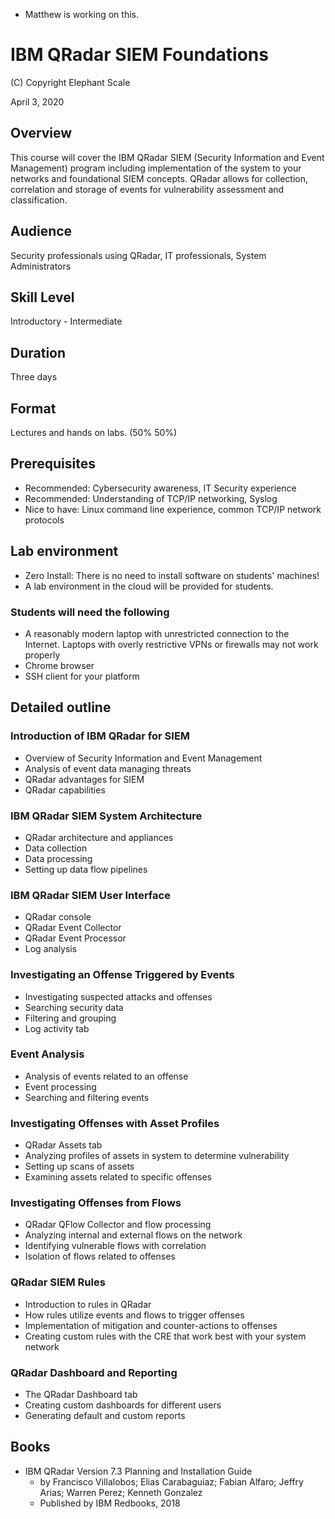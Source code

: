 * Matthew is working on this.
# IBM QRadar SIEM Foundations

(C) Copyright Elephant Scale

April 3, 2020

## Overview
This course will cover the IBM QRadar SIEM (Security Information and Event Management) program including implementation of the system to your networks and foundational SIEM concepts. QRadar allows for collection, correlation and storage of events for vulnerability assessment and classification.

## Audience
Security professionals using QRadar, IT professionals, System Administrators

## Skill Level
Introductory - Intermediate

## Duration
Three days

## Format
Lectures and hands on labs. (50%   50%)

## Prerequisites
* Recommended: Cybersecurity awareness, IT Security experience
* Recommended: Understanding of TCP/IP networking, Syslog
* Nice to have: Linux command line experience, common TCP/IP network protocols


## Lab environment
* Zero Install: There is no need to install software on students' machines!
* A lab environment in the cloud will be provided for students.

### Students will need the following
* A reasonably modern laptop with unrestricted connection to the Internet. Laptops with overly restrictive VPNs or firewalls may not work properly
* Chrome browser
* SSH client for your platform

## Detailed outline

### Introduction of IBM QRadar for SIEM

* Overview of Security Information and Event Management
* Analysis of event data managing threats
* QRadar advantages for SIEM
* QRadar capabilities

### IBM QRadar SIEM System Architecture

* QRadar architecture and appliances
* Data collection
* Data processing   
* Setting up data flow pipelines

### IBM QRadar SIEM User Interface

* QRadar console
* QRadar Event Collector
* QRadar Event Processor
* Log analysis

### Investigating an Offense Triggered by Events

* Investigating suspected attacks and offenses
* Searching security data
* Filtering and grouping
* Log activity tab

### Event Analysis

* Analysis of events related to an offense
* Event processing
* Searching and filtering events

### Investigating Offenses with Asset Profiles

* QRadar Assets tab
* Analyzing profiles of assets in system to determine vulnerability
* Setting up scans of assets
* Examining assets related to specific offenses

### Investigating Offenses from Flows

* QRadar QFlow Collector and flow processing
* Analyzing internal and external flows on the network
* Identifying vulnerable flows with correlation
* Isolation of flows related to offenses


### QRadar SIEM Rules
* Introduction to rules in QRadar
* How rules utilize events and flows to trigger offenses
* Implementation of mitigation and counter-actions to offenses
* Creating custom rules with the CRE that work best with your system network

### QRadar Dashboard and Reporting
* The QRadar Dashboard tab
* Creating custom dashboards for different users
* Generating default and custom reports

## Books
* IBM QRadar Version 7.3 Planning and Installation Guide
  * by Francisco Villalobos; Elias Carabaguiaz; Fabian Alfaro; Jeffry Arias; Warren Perez; Kenneth Gonzalez
  * Published by IBM Redbooks, 2018
